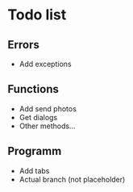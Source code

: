 # Todo list

## Errors
<ul>
    <li>Add exceptions</li>
</ul>

## Functions
<ul>
    <li>Add send photos</li>
    <li>Get dialogs</li>
    <li>Other methods...</li>
</ul>

## Programm
<ul>
    <li>Add tabs</li>
    <li>Actual branch (not placeholder)</li>
<ul>